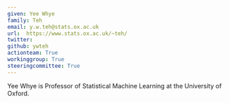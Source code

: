 ```yaml
---
given: Yee Whye
family: Teh
email: y.w.teh@stats.ox.ac.uk 
url:  https://www.stats.ox.ac.uk/~teh/
twitter:
github: ywteh
actionteam: True
workinggroup: True
steeringcommittee: True
---
```


Yee Whye is Professor of Statistical Machine Learning at the University of Oxford.
